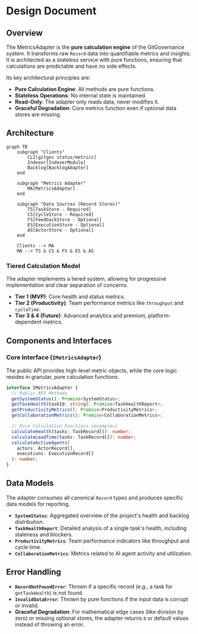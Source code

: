 # Design Document

## Overview

The MetricsAdapter is the **pure calculation engine** of the GitGovernance system. It transforms raw `Record` data into quantifiable metrics and insights. It is architected as a stateless service with pure functions, ensuring that calculations are predictable and have no side effects.

Its key architectural principles are:

- **Pure Calculation Engine**: All methods are pure functions.
- **Stateless Operations**: No internal state is maintained.
- **Read-Only**: The adapter only reads data, never modifies it.
- **Graceful Degradation**: Core metrics function even if optional data stores are missing.

## Architecture

```mermaid
graph TB
    subgraph "Clients"
        CLI[gitgov status/metrics]
        Indexer[IndexerModule]
        Backlog[BacklogAdapter]
    end

    subgraph "Metrics Adapter"
        MA[MetricsAdapter]
    end

    subgraph "Data Sources (Record Stores)"
        TS[TaskStore - Required]
        CS[CycleStore - Required]
        FS[FeedbackStore - Optional]
        ES[ExecutionStore - Optional]
        AS[ActorStore - Optional]
    end

    Clients --> MA
    MA --> TS & CS & FS & ES & AS
```

### Tiered Calculation Model

The adapter implements a tiered system, allowing for progressive implementation and clear separation of concerns.

- **Tier 1 (MVP)**: Core health and status metrics.
- **Tier 2 (Productivity)**: Team performance metrics like `throughput` and `cycleTime`.
- **Tier 3 & 4 (Future)**: Advanced analytics and premium, platform-dependent metrics.

## Components and Interfaces

### Core Interface (`IMetricsAdapter`)

The public API provides high-level metric objects, while the core logic resides in granular, pure calculation functions.

```typescript
interface IMetricsAdapter {
  // Public API Methods
  getSystemStatus(): Promise<SystemStatus>;
  getTaskHealth(taskId: string): Promise<TaskHealthReport>;
  getProductivityMetrics(): Promise<ProductivityMetrics>;
  getCollaborationMetrics(): Promise<CollaborationMetrics>;

  // Pure Calculation Functions (examples)
  calculateHealth(tasks: TaskRecord[]): number;
  calculateLeadTime(tasks: TaskRecord[]): number;
  calculateActiveAgents(
    actors: ActorRecord[],
    executions: ExecutionRecord[]
  ): number;
}
```

## Data Models

The adapter consumes all canonical `Record` types and produces specific data models for reporting.

- **`SystemStatus`**: Aggregated overview of the project's health and backlog distribution.
- **`TaskHealthReport`**: Detailed analysis of a single task's health, including staleness and blockers.
- **`ProductivityMetrics`**: Team performance indicators like throughput and cycle time.
- **`CollaborationMetrics`**: Metrics related to AI agent activity and utilization.

## Error Handling

- **`RecordNotFoundError`**: Thrown if a specific record (e.g., a task for `getTaskHealth`) is not found.
- **`InvalidDataError`**: Thrown by pure functions if the input data is corrupt or invalid.
- **Graceful Degradation**: For mathematical edge cases (like division by zero) or missing optional stores, the adapter returns `0` or default values instead of throwing an error.
